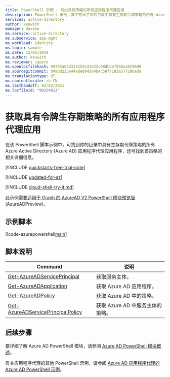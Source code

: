 ```yaml
---
title: PowerShell 示例 - 列出具有策略的所有应用程序代理应用
description: PowerShell 示例，其中列出了你的目录中具有生存期令牌策略的所有 Azure Active Directory (Azure AD) 应用程序代理应用程序。
services: active-directory
author: kenwith
manager: daveba
ms.service: active-directory
ms.subservice: app-mgmt
ms.workload: identity
ms.topic: sample
ms.date: 12/05/2019
ms.author: kenwith
ms.reviewer: japere
ms.openlocfilehash: 94783a03d313155e31e22c08dbbef048aa029600
ms.sourcegitcommit: d49bd223e44ade094264b4c58f7192a57729bada
ms.translationtype: HT
ms.contentlocale: zh-CN
ms.lasthandoff: 02/02/2021
ms.locfileid: "99254013"
---
```

# <a name="get-all-application-proxy-apps-with-a-token-lifetime-policy"></a>获取具有令牌生存期策略的所有应用程序代理应用

在该 PowerShell 脚本示例中，可找到你的目录中具有生存期令牌策略的所有 Azure Active Directory (Azure AD) 应用程序代理应用程序，还可找到该策略的相关详细信息。

[!INCLUDE [quickstarts-free-trial-note](../../../../includes/quickstarts-free-trial-note.md)]

[!INCLUDE [updated-for-az](../../../../includes/updated-for-az.md)]

[!INCLUDE [cloud-shell-try-it.md](../../../../includes/cloud-shell-try-it.md)]

此示例需要[适用于 Graph 的 AzureAD V2 PowerShell 模块预览版](/powershell/azure/active-directory/install-adv2?view=azureadps-2.0-preview) (AzureADPreview)。

## <a name="sample-script"></a>示例脚本

[!code-azurepowershell[main](~/powershell_scripts/application-proxy/get-all-appproxy-apps-with-policy.ps1 "Get all Application Proxy apps with a token lifetime policy")]

## <a name="script-explanation"></a>脚本说明

| Command | 说明 |
|---|---|
|[Get-AzureADServicePrincipal](/powershell/module/azuread/get-azureadserviceprincipal) | 获取服务主体。 |
|[Get-AzureADApplication](/powershell/module/azuread/get-azureadapplication) | 获取 Azure AD 应用程序。 |
|[Get-AzureADPolicy](/powershell/module/azuread/get-azureadpolicy?view=azureadps-2.0-preview) | 获取 Azure AD 中的策略。 |
|[Get-AzureADServicePrincipalPolicy](/powershell/module/azuread/get-azureadserviceprincipalpolicy?view=azureadps-2.0-preview) | 获取 Azure AD 中服务主体的策略。 |


## <a name="next-steps"></a>后续步骤

要详细了解 Azure AD PowerShell 模块，请参阅 [Azure AD PowerShell 模块概述](/powershell/azure/active-directory/overview)。

有关应用程序代理的其他 PowerShell 示例，请参阅 [Azure AD 应用程序代理的 Azure AD PowerShell 示例](../application-proxy-powershell-samples.md)。
